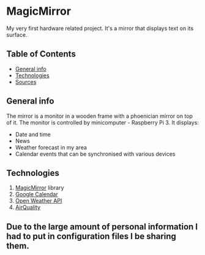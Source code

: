 # MagicMirror
My very first hardware related project. It's a mirror that displays text on its surface.

## Table of Contents
* [General info](#general-info)
* [Technologies](#technologies)
* [Sources](#sources)

## General info
The mirror is a monitor in a wooden frame with a phoenician mirror on top of it. The monitor is controlled by minicomputer - Raspberry Pi 3.
It displays:
* Date and time
* News
* Weather forecast in my area
* Calendar events that can be synchronised with various devices

## Technologies
1. [MagicMirror](https://github.com/MichMich/MagicMirror) library
2. [Google Calendar](https://support.google.com/calendar/answer/37648)
3. [Open Weather API](https://openweathermap.org/)
4. [AirQuality](https://github.com/CFenner/MMM-AirQuality)

## Due to the large amount of personal information I had to put in configuration files I be sharing them.
